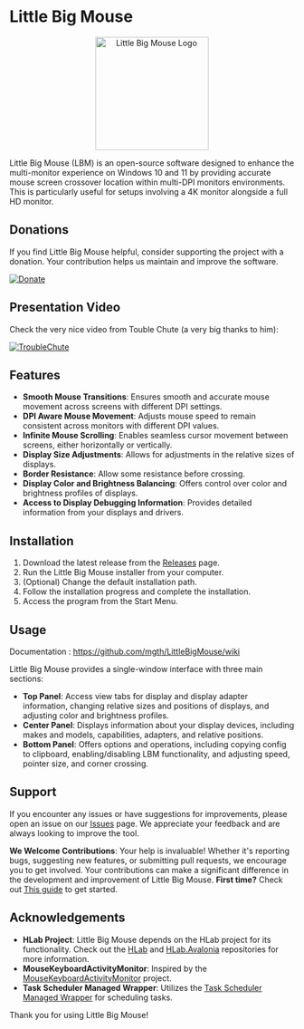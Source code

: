 # Little Big Mouse

<p align="center">
    <img src="https://raw.githubusercontent.com/mgth/LittleBigMouse/master/LittleBigMouse.Ui/LittleBigMouse.Ui.Avalonia/Assets/lbm.png" width="200" alt="Little Big Mouse Logo"/>
</p>
Little Big Mouse (LBM) is an open-source software designed to enhance the multi-monitor experience on Windows 10 and 11 by providing accurate mouse screen crossover location within multi-DPI monitors environments. This is particularly useful for setups involving a 4K monitor alongside a full HD monitor.

## Donations

If you find Little Big Mouse helpful, consider supporting the project with a donation. Your contribution helps us maintain and improve the software.

[![Donate](https://img.shields.io/badge/Donate-PayPal-green.svg)](https://www.paypal.com/cgi-bin/webscr?cmd=_donations&business=YLGYPSHWTQ5UW&lc=FR&item_name=Mgth&currency_code=EUR&bn=PP%2dDonationsBF%3abtn_donateCC_LG%2egif%3aNonHosted)

## Presentation Video

Check the very nice video from Touble Chute (a very big thanks to him):

[![TroubleChute](https://img.youtube.com/vi/6D46stJMP68/0.jpg)](https://www.youtube.com/watch?v=6D46stJMP68)


## Features

- **Smooth Mouse Transitions**: Ensures smooth and accurate mouse movement across screens with different DPI settings.
- **DPI Aware Mouse Movement**: Adjusts mouse speed to remain consistent across monitors with different DPI values.
- **Infinite Mouse Scrolling**: Enables seamless cursor movement between screens, either horizontally or vertically.
- **Display Size Adjustments**: Allows for adjustments in the relative sizes of displays.
- **Border Resistance**: Allow some resistance before crossing.
- **Display Color and Brightness Balancing**: Offers control over color and brightness profiles of displays.
- **Access to Display Debugging Information**: Provides detailed information from your displays and drivers.

## Installation

1. Download the latest release from the [Releases](https://github.com/mgth/LittleBigMouse/releases) page.
2. Run the Little Big Mouse installer from your computer.
3. (Optional) Change the default installation path.
4. Follow the installation progress and complete the installation.
5. Access the program from the Start Menu.

## Usage

Documentation : https://github.com/mgth/LittleBigMouse/wiki

Little Big Mouse provides a single-window interface with three main sections:

- **Top Panel**: Access view tabs for display and display adapter information, changing relative sizes and positions of displays, and adjusting color and brightness profiles.
- **Center Panel**: Displays information about your display devices, including makes and models, capabilities, adapters, and relative positions.
- **Bottom Panel**: Offers options and operations, including copying config to clipboard, enabling/disabling LBM functionality, and adjusting speed, pointer size, and corner crossing.

## Support

If you encounter any issues or have suggestions for improvements, please open an issue on our [Issues](https://github.com/mgth/LittleBigMouse/issues) page. We appreciate your feedback and are always looking to improve the tool.

**We Welcome Contributions**: Your help is invaluable! Whether it's reporting bugs, suggesting new features, or submitting pull requests, we encourage you to get involved. Your contributions can make a significant difference in the development and improvement of Little Big Mouse. **First time?** Check out [This guide](https://github.com/firstcontributions/first-contributions) to get started.

## Acknowledgements

- **HLab Project**: Little Big Mouse depends on the HLab project for its functionality. Check out the [HLab](https://github.com/mgth/HLab.Core) and [HLab.Avalonia](https://github.com/mgth/HLab.Avalonia) repositories for more information.
- **MouseKeyboardActivityMonitor**: Inspired by the [MouseKeyboardActivityMonitor](https://github.com/gmamaladze/globalmousekeyhook) project.
- **Task Scheduler Managed Wrapper**: Utilizes the [Task Scheduler Managed Wrapper](https://github.com/dahall/TaskScheduler) for scheduling tasks.

Thank you for using Little Big Mouse!
